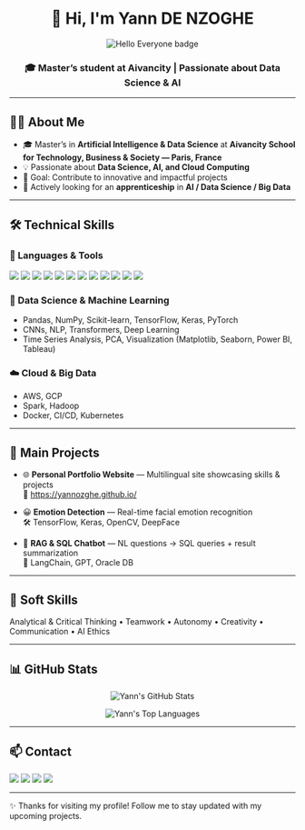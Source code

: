 <h1 align="center">👋 Hi, I'm Yann DE NZOGHE</h1>
<p align="center">
  <img src="https://img.shields.io/badge/Hello%20Everyone-🎉-blueviolet" alt="Hello Everyone badge" />
</p>
<h3 align="center">🎓 Master’s student at Aivancity | Passionate about Data Science & AI</h3>

---

## 🙋‍♂️ About Me
- 🎓 Master’s in **Artificial Intelligence & Data Science** at **Aivancity School for Technology, Business & Society — Paris, France**
- 💡 Passionate about **Data Science, AI, and Cloud Computing**
- 🚀 Goal: Contribute to innovative and impactful projects
- 🔎 Actively looking for an **apprenticeship** in **AI / Data Science / Big Data**

---

## 🛠️ Technical Skills

### 🚀 Languages & Tools
<p>
  <!-- Programming / Data -->
  <img src="https://img.shields.io/badge/Python-3776AB?style=for-the-badge&logo=python&logoColor=white"/>
  <img src="https://img.shields.io/badge/R-276DC3?style=for-the-badge&logo=r&logoColor=white"/>
  <img src="https://img.shields.io/badge/SQL-336791?style=for-the-badge&logo=postgresql&logoColor=white"/>
  <img src="https://img.shields.io/badge/NoSQL-47A248?style=for-the-badge&logo=mongodb&logoColor=white"/>

  <!-- Web stack added -->
  <img src="https://img.shields.io/badge/HTML5-E34F26?style=for-the-badge&logo=html5&logoColor=white"/>
  <img src="https://img.shields.io/badge/CSS3-1572B6?style=for-the-badge&logo=css3&logoColor=white"/>

  <!-- BI / Office -->
  <img src="https://img.shields.io/badge/Power%20BI-F2C811?style=for-the-badge&logo=powerbi&logoColor=000"/>
  <img src="https://img.shields.io/badge/Excel-217346?style=for-the-badge&logo=microsoft-excel&logoColor=white"/>

  <!-- DevOps / Cloud -->
  <img src="https://img.shields.io/badge/Docker-2496ED?style=for-the-badge&logo=docker&logoColor=white"/>
  <img src="https://img.shields.io/badge/Kubernetes-326CE5?style=for-the-badge&logo=kubernetes&logoColor=white"/>
  <img src="https://img.shields.io/badge/AWS-232F3E?style=for-the-badge&logo=amazon-aws&logoColor=white"/>
  <img src="https://img.shields.io/badge/GCP-4285F4?style=for-the-badge&logo=googlecloud&logoColor=white"/>
</p>

### 🤖 Data Science & Machine Learning
- Pandas, NumPy, Scikit-learn, TensorFlow, Keras, PyTorch  
- CNNs, NLP, Transformers, Deep Learning  
- Time Series Analysis, PCA, Visualization (Matplotlib, Seaborn, Power BI, Tableau)

### ☁️ Cloud & Big Data
- AWS, GCP  
- Spark, Hadoop  
- Docker, CI/CD, Kubernetes

---

## 💼 Main Projects
- 🌐 **Personal Portfolio Website** — Multilingual site showcasing skills & projects  
  🔗 https://yannozghe.github.io/

- 😀 **Emotion Detection** — Real-time facial emotion recognition  
  🛠️ TensorFlow, Keras, OpenCV, DeepFace

- 🤖 **RAG & SQL Chatbot** — NL questions → SQL queries + result summarization  
  🔎 LangChain, GPT, Oracle DB

---

## 🤝 Soft Skills
Analytical & Critical Thinking • Teamwork • Autonomy • Creativity • Communication • AI Ethics

---

## 📊 GitHub Stats
<p align="center">
  <img src="https://github-readme-stats.vercel.app/api?username=Yannozghe&show_icons=true&theme=blueberry" alt="Yann's GitHub Stats"/>
</p>
<p align="center">
  <img src="https://github-readme-stats.vercel.app/api/top-langs/?username=Yannozghe&layout=compact&theme=blueberry" alt="Yann's Top Languages"/>
</p>

---

## 📫 Contact
<p>
  <a href="mailto:"><img src="https://img.shields.io/badge/Email-D14836?style=for-the-badge&logo=gmail&logoColor=white"/></a>
  <a href="https://www.linkedin.com/in/yann-de-nzoghe/"><img src="https://img.shields.io/badge/LinkedIn-0077B5?style=for-the-badge&logo=linkedin&logoColor=white"/></a>
  <a href="https://yannozghe.github.io/"><img src="https://img.shields.io/badge/Portfolio-000000?style=for-the-badge&logo=vercel&logoColor=white"/></a>
  <a href="https://github.com/Yannozghe"><img src="https://img.shields.io/badge/GitHub-100000?style=for-the-badge&logo=github&logoColor=white"/></a>
</p>

---

✨ Thanks for visiting my profile! Follow me to stay updated with my upcoming projects.

